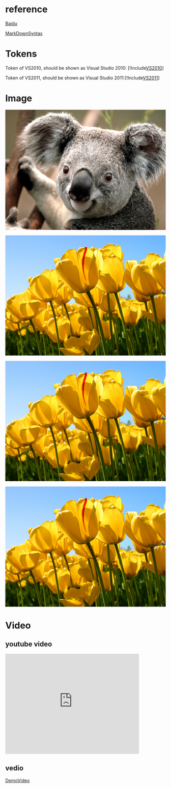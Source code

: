 # reference
[Baidu](http://www.baidu.com)

[MarkDownSyntax](MarkDownSyntax.md)

# Tokens
Token of VS2010, should be shown as Visual Studio 2010: [!Include[VS2010](Tokens\VS2010.md)]

Token of VS2011, should be shown as Visual Studio 2011:[!Include[VS2011](Tokens\VS2011.XML)]

# Image
![Koala](Images\Koala.jpg)

![Tulips](Images\Tulips.gif)

![Tulips](Images\Tulips.png)

![Tulips](Images\Tulips.jpeg)

# Video
## youtube video
<iframe width="420" height="315" src="https://www.youtube.com/embed/iyT1uILEI2U" frameborder="0" allowfullscreen></iframe>

## vedio
[DemoVideo](https://sec.ch9.ms/ch9/4ce4/817a99cc-24da-4689-83a8-bd5aa1c54ce4/VSToolboxContainers_high.mp4)
